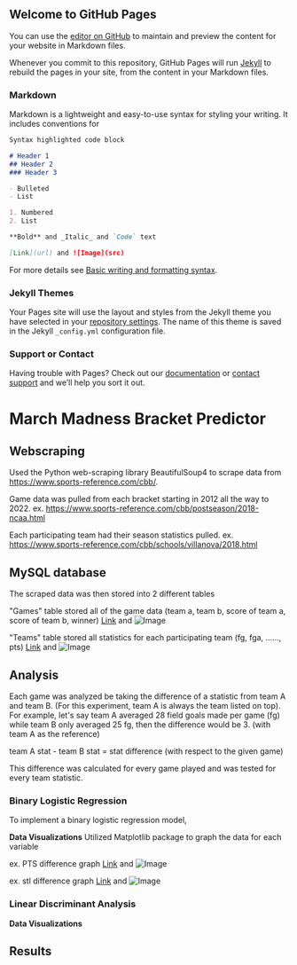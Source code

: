 ## Welcome to GitHub Pages

You can use the [editor on GitHub](https://github.com/joshuabuentiempo/march_madness/edit/gh-pages/index.md) to maintain and preview the content for your website in Markdown files.

Whenever you commit to this repository, GitHub Pages will run [Jekyll](https://jekyllrb.com/) to rebuild the pages in your site, from the content in your Markdown files.

### Markdown

Markdown is a lightweight and easy-to-use syntax for styling your writing. It includes conventions for

```markdown
Syntax highlighted code block

# Header 1
## Header 2
### Header 3

- Bulleted
- List

1. Numbered
2. List

**Bold** and _Italic_ and `Code` text

[Link](url) and ![Image](src)
```

For more details see [Basic writing and formatting syntax](https://docs.github.com/en/github/writing-on-github/getting-started-with-writing-and-formatting-on-github/basic-writing-and-formatting-syntax).

### Jekyll Themes

Your Pages site will use the layout and styles from the Jekyll theme you have selected in your [repository settings](https://github.com/joshuabuentiempo/march_madness/settings/pages). The name of this theme is saved in the Jekyll `_config.yml` configuration file.

### Support or Contact

Having trouble with Pages? Check out our [documentation](https://docs.github.com/categories/github-pages-basics/) or [contact support](https://support.github.com/contact) and we’ll help you sort it out.


# March Madness Bracket Predictor

## Webscraping

Used the Python web-scraping library BeautifulSoup4 to scrape data from https://www.sports-reference.com/cbb/.

Game data was pulled from each bracket starting in 2012 all the way to 2022.
ex. https://www.sports-reference.com/cbb/postseason/2018-ncaa.html

Each participating team had their season statistics pulled.
ex. https://www.sports-reference.com/cbb/schools/villanova/2018.html


## MySQL database

The scraped data was then stored into 2 different tables

"Games" table stored all of the game data (team a, team b, score of team a, score of team b, winner)
[Link](url) and ![Image](src)

"Teams" table stored all statistics for each participating team (fg, fga, ......, pts)
[Link](url) and ![Image](src)



## Analysis

Each game was analyzed be taking the difference of a statistic from team A and team B. (For this experiment, team A is always the team listed on
top). For example, let's say team A averaged 28 field goals made per game (fg) while team B only averaged 25 fg, then the difference would be 3.
(with team A as the reference)

  team A stat - team B stat = stat difference (with respect to the given game)


This difference was calculated for every game played and was tested for every team statistic.

### Binary Logistic Regression

To implement a binary logistic regression model,

**Data Visualizations**
Utilized Matplotlib package to graph the data for each variable

ex. PTS difference graph
[Link](url) and ![Image](src)

ex. stl difference graph
[Link](url) and ![Image](src)


### Linear Discriminant Analysis

**Data Visualizations**



## Results



